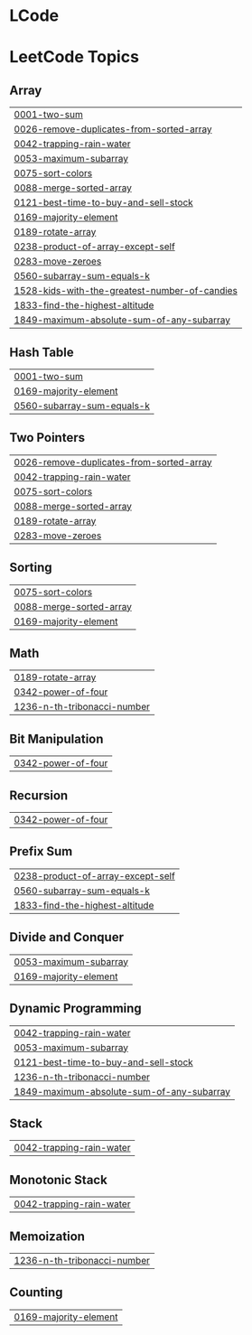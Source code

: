 # LCode
<!---LeetCode Topics Start-->
# LeetCode Topics
## Array
|  |
| ------- |
| [0001-two-sum](https://github.com/Soheb04-git/LCode/tree/master/0001-two-sum) |
| [0026-remove-duplicates-from-sorted-array](https://github.com/Soheb04-git/LCode/tree/master/0026-remove-duplicates-from-sorted-array) |
| [0042-trapping-rain-water](https://github.com/Soheb04-git/LCode/tree/master/0042-trapping-rain-water) |
| [0053-maximum-subarray](https://github.com/Soheb04-git/LCode/tree/master/0053-maximum-subarray) |
| [0075-sort-colors](https://github.com/Soheb04-git/LCode/tree/master/0075-sort-colors) |
| [0088-merge-sorted-array](https://github.com/Soheb04-git/LCode/tree/master/0088-merge-sorted-array) |
| [0121-best-time-to-buy-and-sell-stock](https://github.com/Soheb04-git/LCode/tree/master/0121-best-time-to-buy-and-sell-stock) |
| [0169-majority-element](https://github.com/Soheb04-git/LCode/tree/master/0169-majority-element) |
| [0189-rotate-array](https://github.com/Soheb04-git/LCode/tree/master/0189-rotate-array) |
| [0238-product-of-array-except-self](https://github.com/Soheb04-git/LCode/tree/master/0238-product-of-array-except-self) |
| [0283-move-zeroes](https://github.com/Soheb04-git/LCode/tree/master/0283-move-zeroes) |
| [0560-subarray-sum-equals-k](https://github.com/Soheb04-git/LCode/tree/master/0560-subarray-sum-equals-k) |
| [1528-kids-with-the-greatest-number-of-candies](https://github.com/Soheb04-git/LCode/tree/master/1528-kids-with-the-greatest-number-of-candies) |
| [1833-find-the-highest-altitude](https://github.com/Soheb04-git/LCode/tree/master/1833-find-the-highest-altitude) |
| [1849-maximum-absolute-sum-of-any-subarray](https://github.com/Soheb04-git/LCode/tree/master/1849-maximum-absolute-sum-of-any-subarray) |
## Hash Table
|  |
| ------- |
| [0001-two-sum](https://github.com/Soheb04-git/LCode/tree/master/0001-two-sum) |
| [0169-majority-element](https://github.com/Soheb04-git/LCode/tree/master/0169-majority-element) |
| [0560-subarray-sum-equals-k](https://github.com/Soheb04-git/LCode/tree/master/0560-subarray-sum-equals-k) |
## Two Pointers
|  |
| ------- |
| [0026-remove-duplicates-from-sorted-array](https://github.com/Soheb04-git/LCode/tree/master/0026-remove-duplicates-from-sorted-array) |
| [0042-trapping-rain-water](https://github.com/Soheb04-git/LCode/tree/master/0042-trapping-rain-water) |
| [0075-sort-colors](https://github.com/Soheb04-git/LCode/tree/master/0075-sort-colors) |
| [0088-merge-sorted-array](https://github.com/Soheb04-git/LCode/tree/master/0088-merge-sorted-array) |
| [0189-rotate-array](https://github.com/Soheb04-git/LCode/tree/master/0189-rotate-array) |
| [0283-move-zeroes](https://github.com/Soheb04-git/LCode/tree/master/0283-move-zeroes) |
## Sorting
|  |
| ------- |
| [0075-sort-colors](https://github.com/Soheb04-git/LCode/tree/master/0075-sort-colors) |
| [0088-merge-sorted-array](https://github.com/Soheb04-git/LCode/tree/master/0088-merge-sorted-array) |
| [0169-majority-element](https://github.com/Soheb04-git/LCode/tree/master/0169-majority-element) |
## Math
|  |
| ------- |
| [0189-rotate-array](https://github.com/Soheb04-git/LCode/tree/master/0189-rotate-array) |
| [0342-power-of-four](https://github.com/Soheb04-git/LCode/tree/master/0342-power-of-four) |
| [1236-n-th-tribonacci-number](https://github.com/Soheb04-git/LCode/tree/master/1236-n-th-tribonacci-number) |
## Bit Manipulation
|  |
| ------- |
| [0342-power-of-four](https://github.com/Soheb04-git/LCode/tree/master/0342-power-of-four) |
## Recursion
|  |
| ------- |
| [0342-power-of-four](https://github.com/Soheb04-git/LCode/tree/master/0342-power-of-four) |
## Prefix Sum
|  |
| ------- |
| [0238-product-of-array-except-self](https://github.com/Soheb04-git/LCode/tree/master/0238-product-of-array-except-self) |
| [0560-subarray-sum-equals-k](https://github.com/Soheb04-git/LCode/tree/master/0560-subarray-sum-equals-k) |
| [1833-find-the-highest-altitude](https://github.com/Soheb04-git/LCode/tree/master/1833-find-the-highest-altitude) |
## Divide and Conquer
|  |
| ------- |
| [0053-maximum-subarray](https://github.com/Soheb04-git/LCode/tree/master/0053-maximum-subarray) |
| [0169-majority-element](https://github.com/Soheb04-git/LCode/tree/master/0169-majority-element) |
## Dynamic Programming
|  |
| ------- |
| [0042-trapping-rain-water](https://github.com/Soheb04-git/LCode/tree/master/0042-trapping-rain-water) |
| [0053-maximum-subarray](https://github.com/Soheb04-git/LCode/tree/master/0053-maximum-subarray) |
| [0121-best-time-to-buy-and-sell-stock](https://github.com/Soheb04-git/LCode/tree/master/0121-best-time-to-buy-and-sell-stock) |
| [1236-n-th-tribonacci-number](https://github.com/Soheb04-git/LCode/tree/master/1236-n-th-tribonacci-number) |
| [1849-maximum-absolute-sum-of-any-subarray](https://github.com/Soheb04-git/LCode/tree/master/1849-maximum-absolute-sum-of-any-subarray) |
## Stack
|  |
| ------- |
| [0042-trapping-rain-water](https://github.com/Soheb04-git/LCode/tree/master/0042-trapping-rain-water) |
## Monotonic Stack
|  |
| ------- |
| [0042-trapping-rain-water](https://github.com/Soheb04-git/LCode/tree/master/0042-trapping-rain-water) |
## Memoization
|  |
| ------- |
| [1236-n-th-tribonacci-number](https://github.com/Soheb04-git/LCode/tree/master/1236-n-th-tribonacci-number) |
## Counting
|  |
| ------- |
| [0169-majority-element](https://github.com/Soheb04-git/LCode/tree/master/0169-majority-element) |
<!---LeetCode Topics End-->
